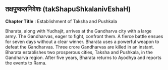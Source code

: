 ## तक्षपुष्कलनिवेशः (takShapuShkalanivEshaH)
**Chapter Title** : Establishment of Taksha and Pushkala

Bharata, along with Yudhajit, arrives at the Gandharva city with a large army. The Gandharvas, eager to fight, confront them. A fierce battle ensues for seven days without a clear winner. Bharata uses a powerful weapon to defeat the Gandharvas. Three crore Gandharvas are killed in an instant. Bharata establishes two prosperous cities, Taksha and Pushkala, in the Gandharva region. After five years, Bharata returns to Ayodhya and reports the events to Rama.